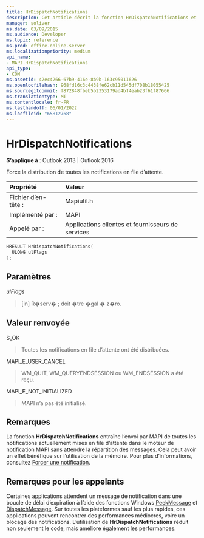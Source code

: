 ```yaml
---
title: HrDispatchNotifications
description: Cet article décrit la fonction HrDispatchNotifications et fournit la syntaxe, les paramètres et la valeur de retour.
manager: soliver
ms.date: 03/09/2015
ms.audience: Developer
ms.topic: reference
ms.prod: office-online-server
ms.localizationpriority: medium
api_name:
- MAPI.HrDispatchNotifications
api_type:
- COM
ms.assetid: 42ec4266-67b9-416e-8b9b-163c95011626
ms.openlocfilehash: 968fd16c3c4438fe62cb11d545df708b18055425
ms.sourcegitcommit: f872848fbeb5b2353179ad4bf4eab23f61f87666
ms.translationtype: MT
ms.contentlocale: fr-FR
ms.lasthandoff: 06/01/2022
ms.locfileid: "65812768"
---
```

# <a name="hrdispatchnotifications"></a>HrDispatchNotifications

  
  
**S’applique à** : Outlook 2013 | Outlook 2016 
  
Force la distribution de toutes les notifications en file d’attente. 
  
|Propriété |Valeur |
|:-----|:-----|
|Fichier d’en-tête :  <br/> |Mapiutil.h  <br/> |
|Implémenté par :  <br/> |MAPI  <br/> |
|Appelé par :  <br/> |Applications clientes et fournisseurs de services  <br/> |
   
```cpp
HRESULT HrDispatchNotifications(
  ULONG ulFlags
);
```

## <a name="parameters"></a>Paramètres

 _ulFlags_
  
> [in] R�serv� ; doit �tre �gal � z�ro. 
    
## <a name="return-value"></a>Valeur renvoyée

S_OK
  
> Toutes les notifications en file d’attente ont été distribuées.
    
MAPI_E_USER_CANCEL
  
> WM_QUIT, WM_QUERYENDSESSION ou WM_ENDSESSION a été reçu.
    
MAPI_E_NOT_INITIALIZED
  
> MAPI n’a pas été initialisé.
    
## <a name="remarks"></a>Remarques

La fonction **HrDispatchNotifications** entraîne l’envoi par MAPI de toutes les notifications actuellement mises en file d’attente dans le moteur de notification MAPI sans attendre la répartition des messages. Cela peut avoir un effet bénéfique sur l’utilisation de la mémoire. Pour plus d’informations, consultez [Forcer une notification](forcing-a-notification.md). 
  
## <a name="notes-to-callers"></a>Remarques pour les appelants

Certaines applications attendent un message de notification dans une boucle de délai d’expiration à l’aide des fonctions Windows [PeekMessage](https://msdn.microsoft.com/library/ms644943.aspx) et [DispatchMessage](https://msdn.microsoft.com/library/ms644934.aspx). Sur toutes les plateformes sauf les plus rapides, ces applications peuvent rencontrer des performances médiocres, voire un blocage des notifications. L’utilisation de **HrDispatchNotifications** réduit non seulement le code, mais améliore également les performances. 
  

